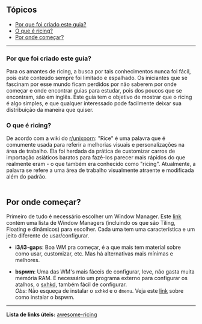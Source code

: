 ## Tópicos

- [Por que foi criado este guia?](https://github.com/Valeyard1/Not-A-Bloat/blob/master/ricing/README.md#Por-que-foi-criado-este-guia?)
- [O que é ricing?](https://github.com/Valeyard1/Not-A-Bloat/blob/master/ricing/README.md#O-que-é-ricing?)
- [Por onde começar?](https://github.com/Valeyard1/Not-A-Bloat/blob/master/ricing/README.md#Por-onde-começar?)

---

### Por que foi criado este guia?

Para os amantes de ricing, a busca por tais conhecimentos nunca foi fácil, pois este conteúdo sempre foi limitado e espalhado. Os iniciantes que se fascinam por esse mundo ficam perdidos por não saberem por onde começar e onde encontrar guias para estudar, pois dos poucos que se encontram, são em inglês.
Este guia tem o objetivo de mostrar que o ricing é algo simples, e que qualquer interessado pode facilmente deixar sua distribuição da maneira que quiser.

### O que é ricing?

De acordo com a wiki do [r/unixporn](https://www.reddit.com/r/unixporn/):
"Rice" é uma palavra que é comumente usada para referir a melhorias visuais e personalizações na área de trabalho. Ela foi herdada da prática de customizar carros de importação asiáticos baratos para fazê-los parecer mais rápidos do que realmente eram - o que também era conhecido como "ricing". Atualmente, a palavra se refere a uma área de trabalho visualmente atraente e modificada além do padrão.
<br/>
<br/>

## Por onde começar?

Primeiro de tudo é necessário escolher um Window Manager. Este [link](https://wiki.archlinux.org/index.php/Window_manager_%28Portugu%C3%AAs%29#Lista_de_gerenciadores_de_janela) contém uma lista de Window Managers (incluindo os que são Tiling, Floating e dinâmicos) para escolher. Cada uma tem uma característica e um jeito diferente de usar/configurar.

- **i3/i3-gaps**:
    Boa WM pra começar, é a que mais tem material sobre como usar, customizar, etc. Mas há alternativas mais mínimas e melhores.

- **bspwm**:
    Uma das WM's mais fáceis de configurar, leve, não gasta muita memória RAM. É necessário um programa externo para configurar os atalhos, o [sxhkd](https://github.com/baskerville/sxhkd), também fácil de configurar.  
    _Obs_: Não esqueça de instalar o `sxhkd` e o `dmenu`. Veja este [link](https://mashn.github.io/artigos/instalando-e-configurando-o-bspwm.html) sobre como instalar o bspwm.

---
**Lista de links úteis:** [awesome-ricing](awesome-ricing.md)
